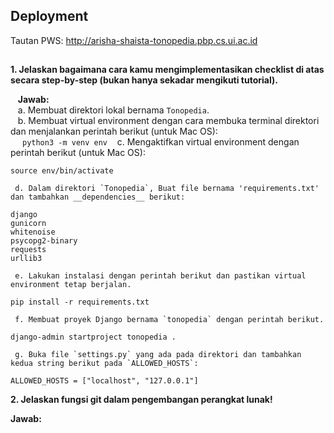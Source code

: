 ## Deployment
Tautan PWS: http://arisha-shaista-tonopedia.pbp.cs.ui.ac.id

## 
**1. Jelaskan bagaimana cara kamu mengimplementasikan checklist di atas secara step-by-step (bukan hanya sekadar mengikuti tutorial).**  

&nbsp;&nbsp;&nbsp;**Jawab:**  
&nbsp;&nbsp;&nbsp;a. Membuat direktori lokal bernama `Tonopedia`.  
&nbsp;&nbsp;&nbsp;b. Membuat virtual environment dengan cara membuka terminal direktori dan menjalankan perintah berikut (untuk Mac OS):  
&nbsp;&nbsp;&nbsp;```
          python3 -m venv env```
&nbsp;&nbsp;&nbsp;c. Mengaktifkan virtual environment dengan perintah berikut (untuk Mac OS):  


```
source env/bin/activate
```
     d. Dalam direktori `Tonopedia`, Buat file bernama 'requirements.txt' dan tambahkan __dependencies__ berikut:  
```
django  
gunicorn  
whitenoise  
psycopg2-binary  
requests  
urllib3  
```


     e. Lakukan instalasi dengan perintah berikut dan pastikan virtual environment tetap berjalan.  
```
pip install -r requirements.txt
```


     f. Membuat proyek Django bernama `tonopedia` dengan perintah berikut.  
```
django-admin startproject tonopedia .
```


     g. Buka file `settings.py` yang ada pada direktori dan tambahkan kedua string berikut pada `ALLOWED_HOSTS`:
```
ALLOWED_HOSTS = ["localhost", "127.0.0.1"]
```




**2. Jelaskan fungsi git dalam pengembangan perangkat lunak!** </br>  

   **Jawab:** </br>  
